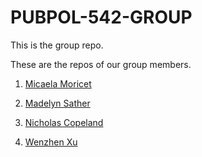 # PUBPOL-542-GROUP
This is the group repo.

These are the repos of our group members.

1. [Micaela Moricet](https://github.com/moricm/PUBPOL-542)

2. [Madelyn Sather](https://github.com/madelynsather/PUBPOL542)

3. [Nicholas Copeland](https://github.com/nrcopela/PUBPOL-542)

4. [Wenzhen Xu](https://github.com/wenzhen9966/542)
